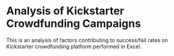 # Analysis of Kickstarter Crowdfunding Campaigns
This is an analysis of factors contributing to success/fail rates on Kickstarter crowdfunding platform performed in Excel.
